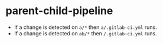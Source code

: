 # parent-child-pipeline

- If a change is detected on `a/*` then `a/.gitlab-ci.yml` runs.
- If a change is detected on `ab/*` then `/.gitlab-ci.yml` runs.
